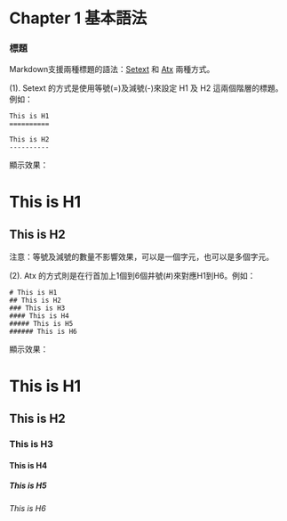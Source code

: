 # Chapter 1 基本語法

### 標題
Markdown支援兩種標題的語法：[Setext](https://docutils.sourceforge.io/mirror/setext.html) 和 [Atx](http://www.aaronsw.com/2002/atx/) 兩種方式。

(1). Setext 的方式是使用等號(=)及減號(-)來設定 H1 及 H2 這兩個階層的標題。例如：

    This is H1
    ==========

    This is H2
    ----------

顯示效果：

This is H1
==========

This is H2
----------

注意：等號及減號的數量不影響效果，可以是一個字元，也可以是多個字元。

(2). Atx 的方式則是在行首加上1個到6個井號(#)來對應H1到H6。例如：

    # This is H1
    ## This is H2
    ### This is H3
    #### This is H4
    ##### This is H5
    ###### This is H6

顯示效果：

# This is H1
## This is H2
### This is H3
#### This is H4
##### This is H5
###### This is H6




